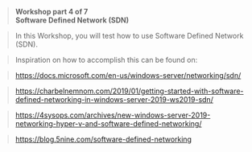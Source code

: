 >   **Workshop part 4 of 7**  
>   **Software Defined Network (SDN)**

>   In this Workshop, you will test how to use Software Defined Network (SDN).

>   Inspiration on how to accomplish this can be found on:

>   <https://docs.microsoft.com/en-us/windows-server/networking/sdn/>

>   https://charbelnemnom.com/2019/01/getting-started-with-software-defined-networking-in-windows-server-2019-ws2019-sdn/

>   <https://4sysops.com/archives/new-windows-server-2019-networking-hyper-v-and-software-defined-networking/>

>   <https://blog.5nine.com/software-defined-networking>
